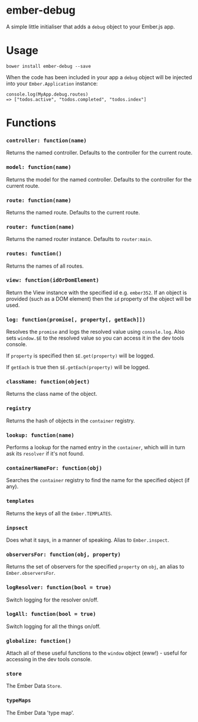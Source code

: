 # ember-debug

A simple little initialiser that adds a `debug` object to your Ember.js app.

# Usage

    bower install ember-debug --save

When the code has been included in your app a `debug` object will be injected into your `Ember.Application` instance:

    console.log(MyApp.debug.routes)
    => ["todos.active", "todos.completed", "todos.index"]

# Functions

### `controller: function(name)`

Returns the named controller. Defaults to the controller for the current route.

### `model: function(name)`

Returns the model for the named controller. Defaults to the controller for the current route.

### `route: function(name)`

Returns the named route. Defaults to the current route.

### `router: function(name)`

Returns the named router instance. Defaults to `router:main`.

### `routes: function()`

Returns the names of all routes.

### `view: function(idOrDomElement)`

Return the View instance with the specified id e.g. `ember352`. If an object 
is provided (such as a DOM element) then the `id` property of the object will be 
used.

### `log: function(promise[, property[, getEach]])`

Resolves the `promise` and logs the resolved value using `console.log`.
Also sets `window.$E` to the resolved value so you can access it in the dev 
tools console.

If `property` is specified then `$E.get(property)` will be logged.

If `getEach` is true then `$E.getEach(property)` will be logged.

### `className: function(object)`

Returns the class name of the object.

### `registry`

Returns the hash of objects in the `container` registry.

### `lookup: function(name)`

Performs a lookup for the named entry in the `container`, which will in turn
ask its `resolver` if it's not found.

### `containerNameFor: function(obj)`

Searches the `container` registry to find the name for the specified object 
(if any).

### `templates`

Returns the keys of all the `Ember.TEMPLATES`.

### `inpsect`

Does what it says, in a manner of speaking. Alias to `Ember.inspect`.

### `observersFor: function(obj, property)`

Returns the set of observers for the specified `property` on `obj`, an alias 
to `Ember.observersFor`.

### `logResolver: function(bool = true)`

Switch logging for the resolver on/off.

### `logAll: function(bool = true)`

Switch logging for all the things on/off.

### `globalize: function()`

Attach all of these useful functions to the `window` object (eww!) - useful
for accessing in the dev tools console.

### `store`

The Ember Data `Store`.

### `typeMaps`

The Ember Data 'type map'.
